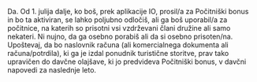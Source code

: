 Da. Od 1. julija dalje, ko boš, prek aplikacije IO, prosil/a za Počitniški bonus in bo ta aktiviran, se lahko poljubno odločiš, ali ga boš uporabil/a za počitnice, na katerih so prisotni vsi vzdrževani člani družine ali samo nekateri. Ni nujno, da ga osebno porabiš ali da si osebno prisoten/na.
Upoštevaj, da bo naslovnik računa (ali komercialnega dokumenta ali računa/potrdila), ki ga je izdal ponudnik turistične storitve, prav tako upravičen do davčne olajšave, ki jo predvideva Počitniški bonus, v davčni napovedi za naslednje leto.
